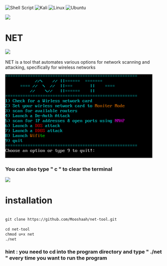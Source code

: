 <!-- Badges -->
![Shell Script](https://img.shields.io/badge/shell_script-%23121011.svg?style=for-the-badge&logo=gnu-bash&logoColor=white) <!-- Kali bagdge--> ![Kali](https://img.shields.io/badge/Kali-268BEE?style=for-the-badge&logo=kalilinux&logoColor=black) <!-- Linux bagdge-->![Linux](https://img.shields.io/badge/Linux-FCC624?style=for-the-badge&logo=linux&logoColor=black) <!-- Ubuntu Badge--> ![Ubuntu](https://img.shields.io/badge/Ubuntu-E95420?style=for-the-badge&logo=ubuntu&logoColor=white)

![](https://user-images.githubusercontent.com/61265099/78818286-19743180-79dd-11ea-84c5-f629f891dd4b.png)
<!-- Begin the file -->

# **NET**

![](https://user-images.githubusercontent.com/61265099/78818286-19743180-79dd-11ea-84c5-f629f891dd4b.png)

NET is a tool that automates various options for network scanning and attacking, specifically for wireless networks

![NET-Tool](./images/NET_tool_image.jpg "NET tool Menu ")

### You can also type " c " to clear the terminal


![](https://user-images.githubusercontent.com/61265099/78818286-19743180-79dd-11ea-84c5-f629f891dd4b.png)

# **installation**
```terminal

git clone https://github.com/Mooshaah/net-tool.git

cd net-tool
chmod u+x net
./net
```
###	 hint : you need to cd into the program directory and type " ./net " every time you want to run the program

